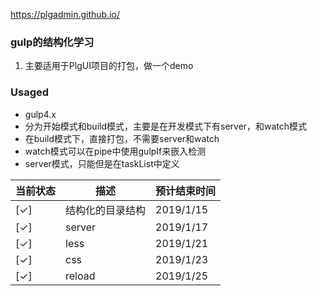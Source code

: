 https://plgadmin.github.io/
### gulp的结构化学习
1. 主要适用于PlgUI项目的打包，做一个demo

### Usaged
- gulp4.x
-  分为开始模式和build模式，主要是在开发模式下有server，和watch模式
-  在build模式下，直接打包，不需要server和watch
-  watch模式可以在pipe中使用gulpIf来嵌入检测
-  server模式，只能但是在taskList中定义



| 当前状态 | 描述             | 预计结束时间 |
| -------- | ---------------- | ------------ |
| [✓]      | 结构化的目录结构 | 2019/1/15    |
| [✓]      | server           | 2019/1/17    |
| [✓]      | less             | 2019/1/21    |
| [✓]      | css              | 2019/1/23    |
| [✓]      | reload           | 2019/1/25    |

